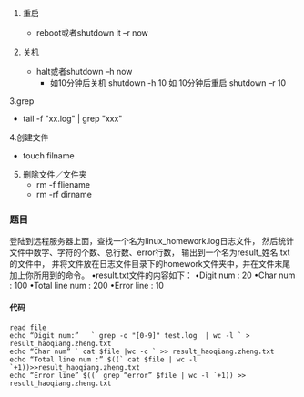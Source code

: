 1. 重启
    * reboot或者shutdown it –r now
    
2. 关机
    * halt或者shutdown –h now
       * 如10分钟后关机 shutdown -h 10 如 10分钟后重启 shutdown –r 10
       
3.grep
   * tail -f "xx.log" | grep "xxx"
    
4.创建文件
   * touch filname

5. 删除文件／文件夹
   * rm -f fliename
   * rm -rf dirname


### 题目
登陆到远程服务器上面，查找一个名为linux_homework.log日志文件，
然后统计文件中数字、字符的个数、总行数、error行数，
输出到一个名为result_姓名.txt的文件中，
并将文件放在日志文件目录下的homework文件夹中，并在文件末尾加上你所用到的命令。
•result.txt文件的内容如下：
•Digit num : 20
•Char num : 100
•Total line num : 200
•Error line : 10
#### 代码
```angular2html
read file
echo “Digit num:”   ` grep -o "[0-9]" test.log  | wc -l ` > result_haoqiang.zheng.txt
echo “Char num” ` cat $file |wc -c ` >> result_haoqiang.zheng.txt
echo “Total line num :” $((` cat $file | wc -l `+1))>>result_haoqiang.zheng.txt
echo “Error line” $((` grep “error” $file | wc -l `+1)) >> result_haoqiang.zheng.txt

```
   
    

    